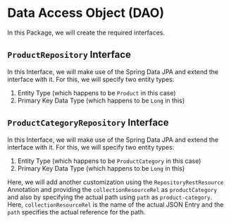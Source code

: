 # Data Access Object (DAO)
<p>In this Package, we will create the required interfaces.</p>

## <code>ProductRepository</code> Interface
<p>In this Interface, we will make use of the Spring Data JPA and extend the interface with it. For this, we will specify two entity types:</p>
<ol>
    <li>Entity Type (which happens to be <code>Product</code> in this case)</li>
    <li>Primary Key Data Type (which happens to be <code>Long</code> in this)</li>
</ol>

## <code>ProductCategoryRepository</code> Interface
<p>In this Interface, we will make use of the Spring Data JPA and extend the interface with it. For this, we will specify two entity types:</p>
<ol>
    <li>Entity Type (which happens to be <code>ProductCategory</code> in this case)</li>
    <li>Primary Key Data Type (which happens to be <code>Long</code> in this)</li>
</ol>
Here, we will add another customization using the <code>RepositoryRestResource</code> Annotation and providing the <code>collectionResourceRel</code> as <code>productCategory</code> and also by specifying the actual path using <code>path</code> as <code>product-category</code>.
Here, <code>collectionResourceRel</code> is the name of the actual JSON Entry and the <code>path</code> specifies the actual reference for the path.
